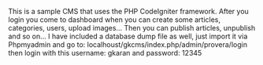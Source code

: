 
This is a sample CMS that uses the PHP CodeIgniter framework.
After you login you come to dashboard when you can create some articles, categories, users, upload images...
Then you can publish articles, unpublish and so on...
I have included a database dump file as well, just import it via Phpmyadmin
and go to: localhoust/gkcms/index.php/admin/provera/login
then login with this username: gkaran and password: 12345


